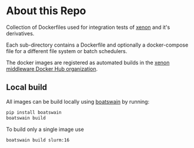 # About this Repo

Collection of Dockerfiles used for integration tests of [xenon](https://github.com/xenonmiddleware/xenon) and it's derivatives.

Each sub-directory contains a Dockerfile and optionally a docker-compose file for a different file system or batch schedulers.

The docker images are registered as automated builds in the [xenon middleware Docker Hub organization](https://hub.docker.com/u/xenonmiddleware/).

## Local build

All images can be build locally using [boatswain](https://github.com/nlesc-sherlock/boatswain) by running:

```sh
pip install boatswain
boatswain build
```

To build only a single image use

```sh
boatswain build slurm:16
```
